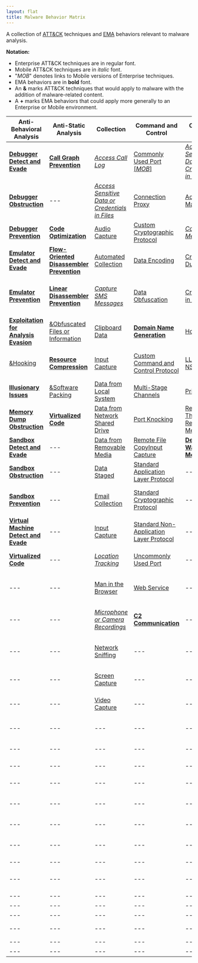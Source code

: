 ```yaml
---
layout: flat
title: Malware Behavior Matrix
---
```

A collection of [ATT&CK](https://attack.mitre.org) techniques and [EMA](https://collaborate.mitre.org/ema/index.php/ema:Main_Page) behaviors relevant to malware analysis.

**Notation:**
* Enterprise ATT&CK techniques are in regular font.
* Mobile ATT&CK techniques are in *italic* font.
* "*MOB*" denotes links to Mobile versions of Enterprise techniques.
* EMA behaviors are in **bold** font.
* An **&** marks ATT&CK techniques that would apply to malware with the addition of malware-related content.
* A **+** marks EMA behaviors that could apply more generally to an Enterprise or Mobile environment.

|Anti-Behavioral Analysis|Anti-Static Analysis|Collection|Command and Control|Credential Access|Defense Evasion|Discovery|Effects|Execution|Exfiltration|Lateral Movement|Persistence|Privilege Escalation|
|------------------------|--------------------|----------|-------------------|-----------------|---------------|---------|-------|---------|------------|----------------|-----------|--------------------|
|[**Debugger Detect and Evade**](https://collaborate.mitre.org/ema/index.php/Ema-1253)|[**Call Graph Prevention**](https://collaborate.mitre.org/ema/index.php/Ema-1228)|[*Access Call Log*](https://attack.mitre.org/mobile/index.php/Technique/MOB-T1036)|[Commonly Used Port](https://attack.mitre.org/wiki/Technique/T1043) [[*MOB*]](https://attack.mitre.org/mobile/index.php/Technique/MOB-T1039)|[*Access Sensitive Data or Credentials in Files*](https://attack.mitre.org/mobile/index.php/Technique/MOB-T1012)|[Access Token Manipulation](https://attack.mitre.org/wiki/Technique/T1134)|[Account Discovery](https://attack.mitre.org/wiki/Technique/T1087)|[**+Compromise Data Integrity**](https://collaborate.mitre.org/ema/index.php/Ema-1127)|[AppleScript](https://attack.mitre.org/wiki/Technique/T1155)|[Automated Exfiltration](https://attack.mitre.org/wiki/Technique/T1020)|[AppleScript](https://attack.mitre.org/wiki/Technique/T1155)|[*Modify Trusted Execution Environment*](https://attack.mitre.org/mobile/index.php/Technique/MOB-T1002)|[Application Shimming](https://attack.mitre.org/wiki/Technique/T1138)|
|[**Debugger Obstruction**](https://collaborate.mitre.org/ema/index.php/Ema-1024)|---|[*Access Sensitive Data or Credentials in Files*](https://attack.mitre.org/mobile/index.php/Technique/MOB-T1012)|[Connection Proxy](https://attack.mitre.org/wiki/Technique/T1090)|[Account Manipulation](https://attack.mitre.org/wiki/Technique/T1090)|[*Application Discovery*](https://attack.mitre.org/mobile/index.php/Technique/MOB-T1021)|[**+Analysis Tool Discovery**](https://collaborate.mitre.org/ema/index.php/Ema-1005)|[**+Destroy Hardware**](https://collaborate.mitre.org/ema/index.php/Ema-1196)|[Command-Line Interface](https://attack.mitre.org/wiki/Technique/T1059)|[Data Compressed](https://attack.mitre.org/wiki/Technique/T1002)|[Distributed Component Object Model](https://attack.mitre.org/wiki/Technique/T1175)|[.bash_profile and .bashrc](https://attack.mitre.org/wiki/Technique/T1156)|[Bypass User Account Control](https://attack.mitre.org/wiki/Technique/T1088)|
|[**Debugger Prevention**](https://collaborate.mitre.org/ema/index.php/Ema-1230)|[**Code Optimization**](https://collaborate.mitre.org/ema/index.php/Ema-1037)|[Audio Capture](https://attack.mitre.org/wiki/Technique/T1123)|[Custom Cryptographic Protocol](https://attack.mitre.org/wiki/Technique/T1024)|[*Capture SMS Messages*](https://attack.mitre.org/mobile/index.php/Technique/MOB-T1015)|[Binary Padding](https://attack.mitre.org/wiki/Technique/T1009)|[*Application Discovery*](https://attack.mitre.org/mobile/index.php/Technique/MOB-T1021)|[*&Encrypt Files for Ransom*](https://collaborate.mitre.org/ema/index.php/Ema-1122)|[Dynamic Data Exchange](https://attack.mitre.org/wiki/Technique/T1173)|[Data Encrypted](https://attack.mitre.org/wiki/Technique/T1022)|[Exploitation of Remote Services](https://attack.mitre.org/wiki/Technique/T1210)|[Application Shimming](https://attack.mitre.org/wiki/Technique/T1138)|[Exploitation for Privilege Escalation](https://attack.mitre.org/wiki/Technique/T1068)|
|[**Emulator Detect and Evade**](https://collaborate.mitre.org/ema/index.php/Ema-1265)|[**Flow-Oriented Disassembler Prevention**](https://collaborate.mitre.org/ema/index.php/Ema-1227)|[Automated Collection](https://attack.mitre.org/wiki/Technique/T1119)|[Data Encoding](https://attack.mitre.org/wiki/Technique/T1132)|[Credential Dumping](https://attack.mitre.org/wiki/Technique/T1003)|[BITS Jobs](https://attack.mitre.org/wiki/Technique/T1197)|[Application Window Discovery](https://attack.mitre.org/wiki/Technique/T1010)|[*&Generate Fraudulent Advertising Revenue*](https://attack.mitre.org/mobile/index.php/Technique/MOB-T1075)|[Execution through API](https://attack.mitre.org/wiki/Technique/T1106)|[Exfiltration Over Alternative Protocol](https://attack.mitre.org/wiki/Technique/T1048)|[Pass the Hash](https://attack.mitre.org/wiki/Technique/T1075)|[BITS Jobs](https://attack.mitre.org/wiki/Technique/T1197)|[File System Permissions Weakness](https://attack.mitre.org/wiki/Technique/T1044)|
|[**Emulator Prevention**](https://collaborate.mitre.org/ema/index.php/Ema-1268)|[**Linear Disassembler Prevention**](https://collaborate.mitre.org/ema/index.php/Ema-1229)|[*Capture SMS Messages*](https://attack.mitre.org/mobile/index.php/Technique/MOB-T1015)|[Data Obfuscation](https://attack.mitre.org/wiki/Technique/T1001)|[Credentials in Files](https://attack.mitre.org/wiki/Technique/T1081)|[&Bootkit](https://collaborate.mitre.org/ema/index.php/Ema-1225)|[*Device Type Discovery*](https://attack.mitre.org/mobile/index.php/Technique/MOB-T1022)|[**+Hijack System Resources**](https://collaborate.mitre.org/ema/index.php/Ema-1177)|[Execution through Module Load](https://attack.mitre.org/wiki/Technique/T1129)|[Exfiltration Over Command and Control Channel](https://attack.mitre.org/wiki/Technique/T1041)|[Remote Desktop Protocol](https://attack.mitre.org/wiki/Technique/T1076)|[Bootkit](https://attack.mitre.org/wiki/Technique/T1067)|[Hooking](https://attack.mitre.org/wiki/Technique/T1179)|
|[**Exploitation for Analysis Evasion**](https://collaborate.mitre.org/ema/index.php/Ema-1049)|[&Obfuscated Files or Information](https://collaborate.mitre.org/ema/index.php/Ema-1004)|[Clipboard Data](https://attack.mitre.org/wiki/Technique/T1115)|[**Domain Name Generation**](https://collaborate.mitre.org/ema/index.php/Ema-1244)|[Hooking](https://attack.mitre.org/wiki/Technique/T1179)|[Bypass User Account Control](https://attack.mitre.org/wiki/Technique/T1088)|[File and Directory Discovery](https://attack.mitre.org/wiki/Technique/T1083) [[*MOB*]](https://attack.mitre.org/mobile/index.php/Technique/MOB-T1023)|[*&Lock User Out of Device*](https://collaborate.mitre.org/ema/index.php/Ema-1175)|[Exploitation for Client Execution](https://attack.mitre.org/wiki/Technique/T1202)|[Exfiltration Over Other Network Medium](https://attack.mitre.org/wiki/Technique/T1011)|[Remote File Copy](https://attack.mitre.org/wiki/Technique/T1105)|[Change Default File Association](https://attack.mitre.org/wiki/Technique/T1042)|[Image File Execution Options Injection](https://attack.mitre.org/wiki/Technique/T1183)|
|[&Hooking](https://collaborate.mitre.org/ema/index.php/Ema-1021)|[**Resource Compression**](https://collaborate.mitre.org/ema/index.php/Ema-1039)|[Input Capture](https://attack.mitre.org/wiki/Technique/T1056)|[Custom Command and Control Protocol](https://attack.mitre.org/wiki/Technique/T1094)|[LLMNR/NBT-NS Poisoning](https://attack.mitre.org/wiki/Technique/T1171)|[Code Signing](https://attack.mitre.org/wiki/Technique/T1116)|[*Local Network Configuration Discovery*](https://attack.mitre.org/mobile/index.php/Technique/MOB-T1025)|[**+Manipulate Network Traffic**](https://collaborate.mitre.org/ema/index.php/Ema-1126)|[**+Install Secondary Program**](https://collaborate.mitre.org/ema/index.php/Ema-1138)|[Exfiltration Over Physical Medium](https://attack.mitre.org/wiki/Technique/T1052)|[Replication Through Removable Media](https://attack.mitre.org/wiki/Technique/T1091)|[&Component Firmware](https://collaborate.mitre.org/ema/index.php/Ema-1033)|[Launch Daemon](https://attack.mitre.org/wiki/Technique/T1160)|
|[**Illusionary Issues**](https://collaborate.mitre.org/ema/index.php/Ema-1031)|[&Software Packing](https://collaborate.mitre.org/ema/index.php/Ema-1013)|[Data from Local System](https://attack.mitre.org/wiki/Technique/T1005)|[Multi-Stage Channels](https://attack.mitre.org/wiki/Technique/T1104)|[Private Keys](https://attack.mitre.org/wiki/Technique/T1145)|[Component Object Model Hijacking](https://attack.mitre.org/wiki/Technique/T1122)|[Network Service Scanning](https://attack.mitre.org/wiki/Technique/T1046)|[*&Wipe Device Data*](https://attack.mitre.org/mobile/index.php/Technique/MOB-T1050)|[Local Job Scheduling](https://attack.mitre.org/wiki/Technique/T1168)|---|---|[Component Object Model Hijacking](https://attack.mitre.org/wiki/Technique/T1122)|[Process Injection](https://attack.mitre.org/wiki/Technique/T1055)|
|[**Memory Dump Obstruction**](https://collaborate.mitre.org/ema/index.php/Ema-1173)|[**Virtualized Code**](https://collaborate.mitre.org/ema/index.php/Ema-1046)|[Data from Network Shared Drive](https://attack.mitre.org/wiki/Technique/T1039)|[Port Knocking](https://attack.mitre.org/wiki/Technique/T1205)|[Replication Through Removable Media](https://attack.mitre.org/wiki/Technique/T1091)|[DCShadow](https://attack.mitre.org/wiki/Technique/T1207)|[Peripheral Device Discovery](https://attack.mitre.org/wiki/Technique/T1120)|---|[PowerShell](https://attack.mitre.org/wiki/Technique/T1086)|---|---|[File System Permissions Weakness](https://attack.mitre.org/wiki/Technique/T1044)|[Scheduled Task](https://attack.mitre.org/wiki/Technique/T1053)|
|[**Sandbox Detect and Evade**](https://collaborate.mitre.org/ema/index.php/Ema-1233)|---|[Data from Removable Media](https://attack.mitre.org/wiki/Technique/T1025)|[Remote File Copy](https://attack.mitre.org/wiki/Technique/T1105)[Input Capture](https://attack.mitre.org/wiki/Technique/T1056)|[**Delete SMS Warning Messages**](https://collaborate.mitre.org/ema/index.php/Ema-1141)|[Process Discovery](https://attack.mitre.org/wiki/Technique/T1057)|---|[**Prevent Concurrent Execution**](https://collaborate.mitre.org/ema/index.php/Ema-1261)|---|---|[Hidden Files and Directories](https://attack.mitre.org/wiki/Technique/T1158)|[Setuid and Setgid](https://attack.mitre.org/wiki/Technique/T1166)|
|[**Sandbox Obstruction**](https://collaborate.mitre.org/ema/index.php/Ema-1235)|---|[Data Staged](https://attack.mitre.org/wiki/Technique/T1074)|[Standard Application Layer Protocol](https://attack.mitre.org/wiki/Technique/T1071)|---|[Deobfuscate/Decode Files or Information](https://attack.mitre.org/wiki/Technique/T1140)|[Query Registry](https://attack.mitre.org/wiki/Technique/T1012)|---|[Regsvr32](https://attack.mitre.org/wiki/Technique/T1117)|---|---|[Hooking](https://attack.mitre.org/wiki/Technique/T1179)|[Sudo](https://attack.mitre.org/wiki/Technique/T1169)|
|[**Sandbox Prevention**](https://collaborate.mitre.org/ema/index.php/Ema-1027)|---|[Email Collection](https://attack.mitre.org/wiki/Technique/T1114)|[Standard Cryptographic Protocol](https://attack.mitre.org/wiki/Technique/T1032)|---|[&Disabling Security Tools](https://collaborate.mitre.org/ema/index.php/Ema-1146)|[Remote System Discovery](https://attack.mitre.org/wiki/Technique/T1018)|---|[Rundll32](https://attack.mitre.org/wiki/Technique/T1085)|---|---|[Image File Execution Options Injection](https://attack.mitre.org/wiki/Technique/T1183)|---|
|[**Virtual Machine Detect and Evade**](https://collaborate.mitre.org/ema/index.php/Ema-1239)|---|[Input Capture](https://attack.mitre.org/wiki/Technique/T1056)|[Standard Non-Application Layer Protocol](https://attack.mitre.org/wiki/Technique/T1095)|---|[Exploitation for Defense Evasion](https://attack.mitre.org/wiki/Technique/T1211)|[Security Software Discovery](https://attack.mitre.org/wiki/Technique/T1063)|---|[Scheduled Task](https://attack.mitre.org/wiki/Technique/T1053)|---|---|[**+Install Secondary Program**](https://collaborate.mitre.org/ema/index.php/Ema-1138)|---|
|[**Virtualized Code**](https://collaborate.mitre.org/ema/index.php/Ema-1046)|---|[*Location Tracking*](https://attack.mitre.org/mobile/index.php/Technique/MOB-T1033)|[Uncommonly Used Port](https://attack.mitre.org/wiki/Technique/T1065)|---|[File Deletion](https://attack.mitre.org/wiki/Technique/T1107)|[**+SMTP Connection Discovery**](https://collaborate.mitre.org/ema/index.php/Ema-1174)|---|[Scripting](https://attack.mitre.org/wiki/Technique/T1064)|---|---|[Kernel Modules and Extensions](https://attack.mitre.org/wiki/Technique/T1215)|---|
|---|---|[Man in the Browser](https://attack.mitre.org/wiki/Technique/T1185)|[Web Service](https://attack.mitre.org/wiki/Technique/T1102)|---|[File System Logical Offsets](https://attack.mitre.org/wiki/Technique/T1006)|[System Information Discovery](https://attack.mitre.org/wiki/Technique/T1082) [[*MOB*]](https://attack.mitre.org/mobile/index.php/Technique/MOB-T1029)|---|[**+Send Email**](https://collaborate.mitre.org/ema/index.php/Ema-1125)|---|---|[Launch Daemon](https://attack.mitre.org/wiki/Technique/T1160)|---|
|---|---|[*Microphone or Camera Recordings*](https://attack.mitre.org/mobile/index.php/Technique/MOB-T1032)|[**C2 Communication**](https://collaborate.mitre.org/ema/index.php/Ema-1008)|---|[Hidden Files and Directories](https://attack.mitre.org/wiki/Technique/T1158)|[System Network Configuration Discovery](https://attack.mitre.org/wiki/Technique/T1016)|---|[Service Execution](https://attack.mitre.org/wiki/Technique/T1035)|---|---|[Local Job Scheduling](https://attack.mitre.org/wiki/Technique/T1168)|---|
|---|---|[Network Sniffing](https://attack.mitre.org/wiki/Technique/T1040)|---|---|[HISTCONTROL](https://attack.mitre.org/wiki/Technique/T1148)|[System Network Connections Discovery](https://attack.mitre.org/wiki/Technique/T1049)|---|[**Suicide Exit**](https://collaborate.mitre.org/ema/index.php/Ema-1135)|---|---|[**+Malicious Network Driver**](https://collaborate.mitre.org/ema/index.php/Ema-1029)|---|
|---|---|[Screen Capture](https://attack.mitre.org/wiki/Technique/T1113)|---|---|[Image File Execution Options Injection](https://attack.mitre.org/wiki/Technique/T1183)|[System Owner/User Discovery](https://attack.mitre.org/wiki/Technique/T1033)|---|[Windows Management Instrumentation](https://attack.mitre.org/wiki/Technique/T1047)|---|---|[Modify Existing Service](https://attack.mitre.org/wiki/Technique/T1031)|---|
|---|---|[Video Capture](https://attack.mitre.org/wiki/Technique/T1125)|---|---|[Indicator Blocking](https://attack.mitre.org/wiki/Technique/T1054)|[System Service Discovery](https://attack.mitre.org/wiki/Technique/T1007)|---|---|---|---|[New Service](https://attack.mitre.org/wiki/Technique/T1050)|---|
|---|---|---|---|---|[Indirect Command Execution](https://attack.mitre.org/wiki/Technique/T1202)|[System Time Discovery](https://attack.mitre.org/wiki/Technique/T1124)|---|---|---|---|[Office Application Startup](https://attack.mitre.org/wiki/Technique/T1137)|---|
|---|---|---|---|---|[Install Root Certificate](https://attack.mitre.org/wiki/Technique/T1130)|---|---|---|---|---|[Port Knocking](https://attack.mitre.org/wiki/Technique/T1205)|---|
|---|---|---|---|---|[Masquerading](https://attack.mitre.org/wiki/Technique/T1036)|---|---|---|---|---|[**+Private API Exploitation**](https://collaborate.mitre.org/ema/index.php/Ema-1020)|---|
|---|---|---|---|---|[Modify Registry](https://attack.mitre.org/wiki/Technique/T1112)|---|---|---|---|---|[Redundant Access](https://attack.mitre.org/wiki/Technique/T1108)|---|
|---|---|---|---|---|[*Modify Trusted Execution Environment*](https://attack.mitre.org/mobile/index.php/Technique/MOB-T1002)|---|---|---|---|---|[Registry Run Keys / Startup Folder](https://attack.mitre.org/wiki/Technique/T1060)|---|
|---|---|---|---|---|[Obfuscated Files or Information](https://attack.mitre.org/wiki/Technique/T1027)|---|---|---|---|---|[Scheduled Task](https://attack.mitre.org/wiki/Technique/T1053)|---|
|---|---|---|---|---|[**Polymorphic Code**](https://collaborate.mitre.org/ema/index.php/Ema-1032)|---|---|---|---|---|[**+Surreptitious Application Installation**](https://collaborate.mitre.org/ema/index.php/Ema-1022)|---|
|---|---|---|---|---|[Port Knocking](https://attack.mitre.org/wiki/Technique/T1205)|---|---|---|---|---|[Timestomp](https://attack.mitre.org/wiki/Technique/T1099)|---|
|---|---|---|---|---|[Process Injection](https://attack.mitre.org/wiki/Technique/T1055)|---|---|---|---|---|[**+Windows Shutdown Event**](https://collaborate.mitre.org/ema/index.php/Ema-1030)|---|
|---|---|---|---|---|[Redundant Access](https://attack.mitre.org/wiki/Technique/T1108)|---|---|---|---|---|---|---|
|---|---|---|---|---|[Regsvr32](https://attack.mitre.org/wiki/Technique/T1117)|---|---|---|---|---|---|---|
|---|---|---|---|---|[&Rootkit](https://collaborate.mitre.org/ema/index.php/Ema-1015)|---|---|---|---|---|---|---|
|---|---|---|---|---|[**Secondary CPU Execution**](https://collaborate.mitre.org/ema/index.php/Ema-1221)|---|---|---|---|---|---|---|
|---|---|---|---|---|[Software Packing](https://attack.mitre.org/wiki/Technique/T1045)|---|---|---|---|---|---|---|
|---|---|---|---|---|[Web Service](https://attack.mitre.org/wiki/Technique/T1102)|---|---|---|---|---|---|---|

